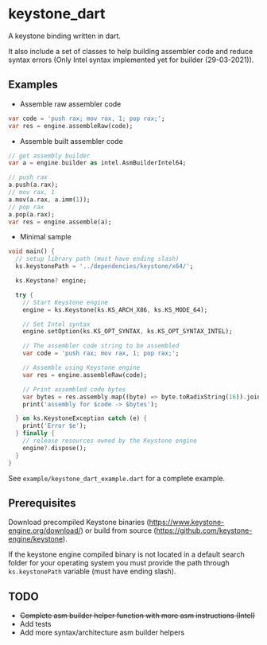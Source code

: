 # keystone_dart

A keystone binding written in dart.

It also include a set of classes to help building assembler code and reduce syntax errors (Only Intel syntax implemented yet for builder (29-03-2021)).

## Examples

* Assemble raw assembler code
```dart
var code = 'push rax; mov rax, 1; pop rax;';
var res = engine.assembleRaw(code);
```

* Assemble built assembler code
```dart
// get assembly builder
var a = engine.builder as intel.AsmBuilderIntel64;

// push rax
a.push(a.rax);
// mov rax, 1
a.mov(a.rax, a.imm(1));
// pop rax
a.pop(a.rax);
var res = engine.assemble(a);
```

* Minimal sample
```dart
void main() {
  // setup library path (must have ending slash)
  ks.keystonePath = '../dependencies/keystone/x64/';

  ks.Keystone? engine;

  try {
    // Start Keystone engine
    engine = ks.Keystone(ks.KS_ARCH_X86, ks.KS_MODE_64);

    // Set Intel syntax
    engine.setOption(ks.KS_OPT_SYNTAX, ks.KS_OPT_SYNTAX_INTEL);

    // The assembler code string to be assembled
    var code = 'push rax; mov rax, 1; pop rax;';

    // Assemble using Keystone engine
    var res = engine.assembleRaw(code);

    // Print assembled code bytes
    var bytes = res.assembly.map((byte) => byte.toRadixString(16)).join(' ');
    print('assembly for $code -> $bytes');

  } on ks.KeystoneException catch (e) {
    print('Error $e');
  } finally {
    // release resources owned by the Keystone engine
    engine?.dispose();
  }
}
```

See `example/keystone_dart_example.dart` for a complete example.

## Prerequisites

Download precompiled Keystone binaries (https://www.keystone-engine.org/download/) or build from source (https://github.com/keystone-engine/keystone).

If the keystone engine compiled binary is not located in a default search folder for your operating system you must provide the path through `ks.keystonePath` variable (must have ending slash).

## TODO

* ~~Complete asm builder helper function with more asm instructions (Intel)~~
* Add tests
* Add more syntax/architecture asm builder helpers